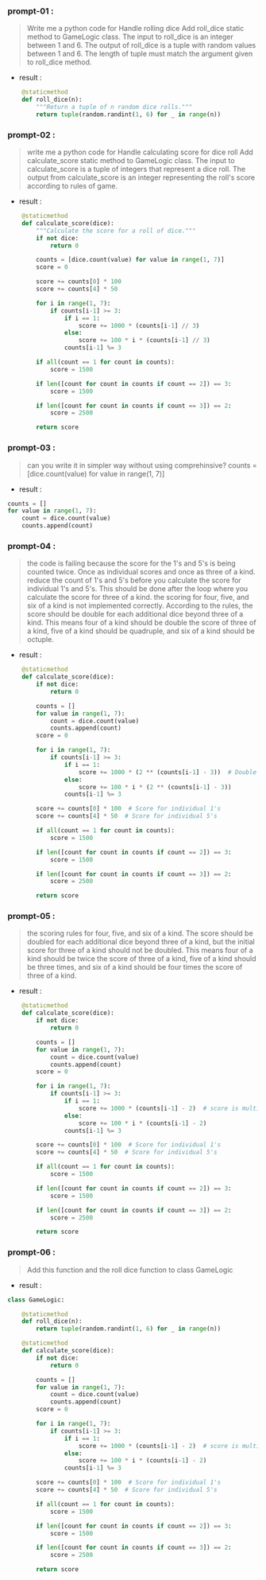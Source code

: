 ### prompt-01 : 
> Write me a python code for Handle rolling dice
    Add roll_dice static method to GameLogic class.
    The input to roll_dice is an integer between 1 and 6.
    The output of roll_dice is a tuple with random values between 1 and 6.
    The length of tuple must match the argument given to roll_dice method.


- result : 
```python
    @staticmethod
    def roll_dice(n):
        """Return a tuple of n random dice rolls."""
        return tuple(random.randint(1, 6) for _ in range(n))
```

### prompt-02 :
>  write me a python code for Handle calculating score for dice roll
    Add calculate_score static method to GameLogic class.
    The input to calculate_score is a tuple of integers that represent a dice roll.
    The output from calculate_score is an integer representing the roll's score according to rules of game.


- result : 
```python 
    @staticmethod
    def calculate_score(dice):
        """Calculate the score for a roll of dice."""
        if not dice:
            return 0

        counts = [dice.count(value) for value in range(1, 7)]
        score = 0

        score += counts[0] * 100
        score += counts[4] * 50

        for i in range(1, 7):
            if counts[i-1] >= 3:
                if i == 1:
                    score += 1000 * (counts[i-1] // 3)
                else:
                    score += 100 * i * (counts[i-1] // 3)
                counts[i-1] %= 3

        if all(count == 1 for count in counts):
            score = 1500

        if len([count for count in counts if count == 2]) == 3:
            score = 1500

        if len([count for count in counts if count == 3]) == 2:
            score = 2500

        return score
```

### prompt-03 :
> can you write it in simpler way without using comprehinsive? counts = [dice.count(value) for value in range(1, 7)]

- result : 
```python 
counts = []
for value in range(1, 7):
    count = dice.count(value)
    counts.append(count)
```

### prompt-04 :
> the code is failing because the score for the 1's and 5's is being counted twice. Once as individual scores and once as three of a kind. reduce the count of 1's and 5's before you calculate the score for individual 1's and 5's. This should be done after the loop where you calculate the score for three of a kind.
the scoring for four, five, and six of a kind is not implemented correctly. According to the rules, the score should be double for each additional dice beyond three of a kind. This means four of a kind should be double the score of three of a kind, five of a kind should be quadruple, and six of a kind should be octuple.

- result : 
```python 
    @staticmethod
    def calculate_score(dice):
        if not dice: 
            return 0

        counts = []
        for value in range(1, 7):
            count = dice.count(value)
            counts.append(count)
        score = 0

        for i in range(1, 7):
            if counts[i-1] >= 3:
                if i == 1:
                    score += 1000 * (2 ** (counts[i-1] - 3))  # Double the score for each dice beyond 3
                else:
                    score += 100 * i * (2 ** (counts[i-1] - 3))
                counts[i-1] %= 3

        score += counts[0] * 100  # Score for individual 1's
        score += counts[4] * 50  # Score for individual 5's

        if all(count == 1 for count in counts):
            score = 1500

        if len([count for count in counts if count == 2]) == 3:
            score = 1500

        if len([count for count in counts if count == 3]) == 2:
            score = 2500

        return score

```
### prompt-05 :
>  the scoring rules for four, five, and six of a kind. The score should be doubled for each additional dice beyond three of a kind, but the initial score for three of a kind should not be doubled. This means four of a kind should be twice the score of three of a kind, five of a kind should be three times, and six of a kind should be four times the score of three of a kind.

- result : 
```python 
    @staticmethod
    def calculate_score(dice):
        if not dice: 
            return 0

        counts = []
        for value in range(1, 7):
            count = dice.count(value)
            counts.append(count)
        score = 0

        for i in range(1, 7):
            if counts[i-1] >= 3:
                if i == 1:
                    score += 1000 * (counts[i-1] - 2)  # score is multiplied by the number of dice beyond 2
                else:
                    score += 100 * i * (counts[i-1] - 2)
                counts[i-1] %= 3

        score += counts[0] * 100  # Score for individual 1's
        score += counts[4] * 50  # Score for individual 5's

        if all(count == 1 for count in counts):
            score = 1500

        if len([count for count in counts if count == 2]) == 3:
            score = 1500

        if len([count for count in counts if count == 3]) == 2:
            score = 2500

        return score

```
### prompt-06 :
> Add this function and the roll dice function to class GameLogic

- result : 
```python 
class GameLogic:

    @staticmethod
    def roll_dice(n):
        return tuple(random.randint(1, 6) for _ in range(n))

    @staticmethod
    def calculate_score(dice):
        if not dice: 
            return 0

        counts = []
        for value in range(1, 7):
            count = dice.count(value)
            counts.append(count)
        score = 0

        for i in range(1, 7):
            if counts[i-1] >= 3:
                if i == 1:
                    score += 1000 * (counts[i-1] - 2)  # score is multiplied by the number of dice beyond 2
                else:
                    score += 100 * i * (counts[i-1] - 2)
                counts[i-1] %= 3

        score += counts[0] * 100  # Score for individual 1's
        score += counts[4] * 50  # Score for individual 5's

        if all(count == 1 for count in counts):
            score = 1500

        if len([count for count in counts if count == 2]) == 3:
            score = 1500

        if len([count for count in counts if count == 3]) == 2:
            score = 2500

        return score
```